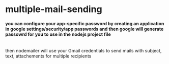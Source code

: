 # multiple-mail-sending
#### you can configure your app-specific password by creating an application in google settings/security/app passwords and then google will generate passowrd for you to use in the nodejs project file
<br/>
then nodemailer will use your Gmail credentials to send mails with subject, text, attachements for multiple recipients
